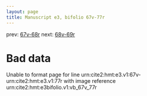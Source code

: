 ```yaml
---
layout: page
title: Manuscript e3, bifolio 67v-77r
---
```


prev: [67v-68r](../67v-68r/) next: [68v-69r](../68v-69r/)

# Bad data

Unable to format page for line urn:cite2:hmt:e3.v1:67v-urn:cite2:hmt:e3.v1:77r with image reference urn:cite2:hmt:e3bifolio.v1:vb_67v_77r
